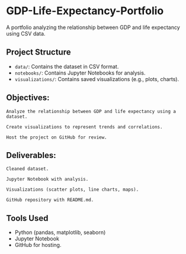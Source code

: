 # GDP-Life-Expectancy-Portfolio
A portfolio analyzing the relationship between GDP and life expectancy using CSV data.

## Project Structure
- `data/`: Contains the dataset in CSV format.
- `notebooks/`: Contains Jupyter Notebooks for analysis.
- `visualizations/`: Contains saved visualizations (e.g., plots, charts).

## Objectives:
    Analyze the relationship between GDP and life expectancy using a dataset.

    Create visualizations to represent trends and correlations.

    Host the project on GitHub for review.

## Deliverables:
    Cleaned dataset.

    Jupyter Notebook with analysis.

    Visualizations (scatter plots, line charts, maps).

    GitHub repository with README.md.

## Tools Used
- Python (pandas, matplotlib, seaborn)
- Jupyter Notebook
- GitHub for hosting.

